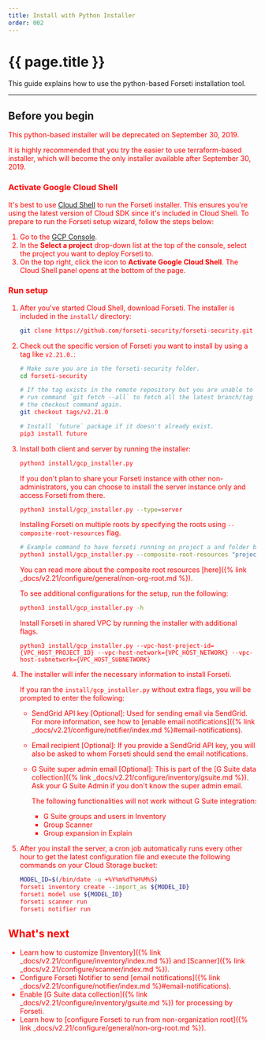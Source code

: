 ```yaml
---
title: Install with Python Installer
order: 002
---
```


# {{ page.title }}

This guide explains how to use the python-based Forseti installation tool.

---

## Before you begin

<span style="color:red">
This python-based installer will be deprecated on September 30, 2019.

It is highly recommended that you try the easier to use terraform-based
installer, which will become the only installer available after
September 30, 2019.
</span>

### Activate Google Cloud Shell

It's best to use
[Cloud Shell](https://cloud.google.com/shell/docs/quickstart) to run the Forseti
installer. This ensures you're using the latest version of Cloud SDK since it's
included in Cloud Shell. To prepare to run the Forseti setup wizard, follow the
steps below:

  1. Go to the [GCP Console](https://console.cloud.google.com/).
  1. In the **Select a project** drop-down list at the top of the console,
     select the project you want to deploy Forseti to.
  1. On the top right, click the icon to **Activate Google Cloud Shell**. The
     Cloud Shell panel opens at the bottom of the page.

### Run setup

  1. After you've started Cloud Shell, download Forseti. The installer is
  included in the `install/` directory:

      ```bash
      git clone https://github.com/forseti-security/forseti-security.git
      ```

  1. Check out the specific version of Forseti you want to install by using a tag like `v2.21.0.`:
      ```bash
      # Make sure you are in the forseti-security folder.
      cd forseti-security

      # If the tag exists in the remote repository but you are unable to checkout the tag,
      # run command `git fetch --all` to fetch all the latest branch/tag information and run
      # the checkout command again.
      git checkout tags/v2.21.0
      
      # Install `future` package if it doesn't already exist.
      pip3 install future
      ```

  1. Install both client and server by running the installer:

     ```bash
     python3 install/gcp_installer.py
     ```

     If you don't plan to share your Forseti instance with other non-administrators, 
     you can choose to install the server instance only and access Forseti from there.
     ```bash
     python3 install/gcp_installer.py --type=server
     ```

     Installing Forseti on multiple roots by specifying the roots using `--composite-root-resources` flag. 
     ```bash
     # Example command to have forseti running on project a and folder b.
     python3 install/gcp_installer.py --composite-root-resources "projects/a,folders/b"
     ```
     You can read more about the composite root resources [here]({% link _docs/v2.21/configure/general/non-org-root.md %}).

     To see additional configurations for the setup, run the following:

     ```bash
     python3 install/gcp_installer.py -h
     ```
     Install Forseti in shared VPC by running the installer with additional flags.
     
     ```
     python3 install/gcp_installer.py --vpc-host-project-id={VPC_HOST_PROJECT_ID} --vpc-host-network={VPC_HOST_NETWORK} --vpc-host-subnetwork={VPC_HOST_SUBNETWORK}
     ```

  1. The installer will infer the necessary information to install Forseti.

     If you ran the `install/gcp_installer.py` without extra flags, you will be
     prompted to enter the following:

     * SendGrid API key \[Optional\]: Used for sending email via SendGrid. For
       more information, see how to
       [enable email notifications]({% link _docs/v2.21/configure/notifier/index.md %}#email-notifications).
     * Email recipient \[Optional\]: If you provide a SendGrid API key, you will
       also be asked to whom Forseti should send the email notifications.
     * G Suite super admin email \[Optional\]: This is part of the
       [G Suite data collection]({% link _docs/v2.21/configure/inventory/gsuite.md %}).
       Ask your G Suite Admin if you don't know the super admin email.

       The following functionalities will not work without G Suite integration:
        * G Suite groups and users in Inventory
        * Group Scanner
        * Group expansion in Explain
        
  1. After you install the server, a cron job automatically runs every other hour
     to get the latest configuration file and execute the following commands on
     your Cloud Storage bucket:

     ```bash
     MODEL_ID=$(/bin/date -u +%Y%m%dT%H%M%S)
     forseti inventory create --import_as ${MODEL_ID}
     forseti model use ${MODEL_ID}
     forseti scanner run
     forseti notifier run
     ```

## What's next

* Learn how to customize
  [Inventory]({% link _docs/v2.21/configure/inventory/index.md %}) and
  [Scanner]({% link _docs/v2.21/configure/scanner/index.md %}).
* Configure Forseti Notifier to send
  [email notifications]({% link _docs/v2.21/configure/notifier/index.md %}#email-notifications).
* Enable
  [G Suite data collection]({% link _docs/v2.21/configure/inventory/gsuite.md %})
  for processing by Forseti.
* Learn how to [configure Forseti to run from non-organization
  root]({% link _docs/v2.21/configure/general/non-org-root.md %}).
  
